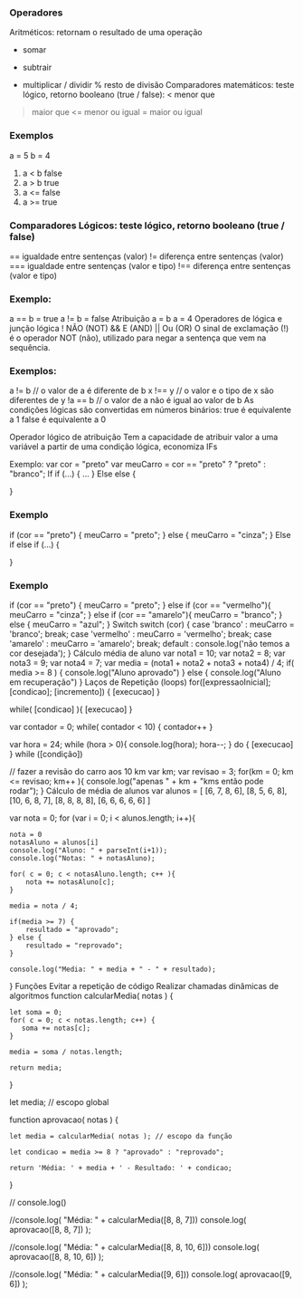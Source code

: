 ### Operadores
Aritméticos: retornam o resultado de uma operação
+   somar
-   subtrair
*   multiplicar
/   dividir
%   resto de divisão
Comparadores matemáticos: teste lógico, retorno booleano (true / false):
<    menor que
>    maior que
<=   menor ou igual
>=   maior ou igual
### Exemplos
a = 5
b = 4 
1. a < b false
2. a > b true
3. a <= false
4. a >= true
### Comparadores Lógicos: teste lógico, retorno booleano (true / false)
==      igualdade entre sentenças (valor)
!=      diferença entre sentenças (valor)
===     igualdade entre sentenças (valor e tipo)
!==    diferença entre sentenças (valor e tipo)
### Exemplo:
a == b = true
a != b = false
Atribuição
a = b
a = 4
Operadores de lógica e junção lógica
!       NÃO (NOT)
&&      E (AND)
||      Ou (OR)
O sinal de exclamação (!) é o operador NOT (não), utilizado para negar a sentença que vem na sequência.

### Exemplos:
a != b 		// o valor de a é diferente de b
x !== y	    // o valor e o tipo de x são diferentes de y
!a == b 	// o valor de a não é igual ao valor de b
As condições lógicas são convertidas em números binários:
true é equivalente a 1 false é equivalente a 0

Operador lógico de atribuição
Tem a capacidade de atribuir valor a uma variável a partir de uma condição lógica, economiza IFs

Exemplo:
var cor = "preto"
var meuCarro = cor == "preto" ? "preto" : "branco";
If
if (...) { 
    ...
}
Else
else {

}
### Exemplo
if (cor == "preto") {
    meuCarro = "preto";
} else {
    meuCarro = "cinza";
}
Else if
else if (...) {

}
### Exemplo
if (cor == "preto") {
    meuCarro = "preto";
} else if (cor == "vermelho"){
    meuCarro = "cinza";
} else if (cor == "amarelo"){
    meuCarro = "branco";
} else {
    meuCarro = "azul";
}
Switch
switch (cor) {
    case 'branco' : 
        meuCarro = 'branco';
        break;
    case 'vermelho' : 
        meuCarro = 'vermelho';
        break;
    case 'amarelo' :
        meuCarro = 'amarelo';
        break;
    default : 
        console.log('não temos a cor desejada');
} 
Cálculo média de aluno
var nota1 = 10;
var nota2 = 8;
var nota3 = 9;
var nota4 = 7;
var media = (nota1 + nota2 + nota3 + nota4) / 4;
if( media >= 8 ) {
    console.log("Aluno aprovado")
} else {
    console.log("Aluno em recuperação")
}
Laços de Repetição (loops)
for([expressaoInicial]; [condicao]; [incremento]) { [execucao] }

while( [condicao] ){ [execucao] }

var contador = 0; while( contador < 10) { contador++ }

var hora = 24;
while (hora > 0){
    console.log(hora);
    hora--;
}
do { [execucao] } while ([condição])

// fazer a revisão do carro aos 10 km
var km;
var revisao = 3;
for(km = 0; km <= revisao; km++ ){
    console.log("apenas " + km + "kms então pode rodar");
}
Cálculo de média de alunos
var alunos = [
    [6, 7, 8, 6],
    [8, 5, 6, 8],
    [10, 6, 8, 7],
    [8, 8, 8, 8],
    [6, 6, 6, 6, 6]
]

var nota = 0;
for (var i = 0; i < alunos.length; i++){

    nota = 0
    notasAluno = alunos[i]
    console.log("Aluno: " + parseInt(i+1));
    console.log("Notas: " + notasAluno);

    for( c = 0; c < notasAluno.length; c++ ){
        nota += notasAluno[c];
    }

    media = nota / 4;

    if(media >= 7) {
        resultado = "aprovado";
    } else {
        resultado = "reprovado";
    }

    console.log("Media: " + media + " - " + resultado);

}
Funções
Evitar a repetição de código
Realizar chamadas dinâmicas de algoritmos
function calcularMedia( notas ) {

    let soma = 0;
    for( c = 0; c < notas.length; c++) {
       soma += notas[c];
    }

    media = soma / notas.length;

    return media;

}

let media; // escopo global

function aprovacao( notas ) {

	let media = calcularMedia( notas ); // escopo da função

	let condicao = media >= 8 ? "aprovado" : "reprovado";
  
    return 'Média: ' + media + ' - Resultado: ' + condicao;

}


// console.log()

//console.log( "Média: " + calcularMedia([8, 8, 7]))
console.log( aprovacao([8, 8, 7]) );


//console.log( "Média: " + calcularMedia([8, 8, 10, 6]))
console.log( aprovacao([8, 8, 10, 6]) );


//console.log( "Média: " + calcularMedia([9, 6]))
console.log( aprovacao([9, 6]) );